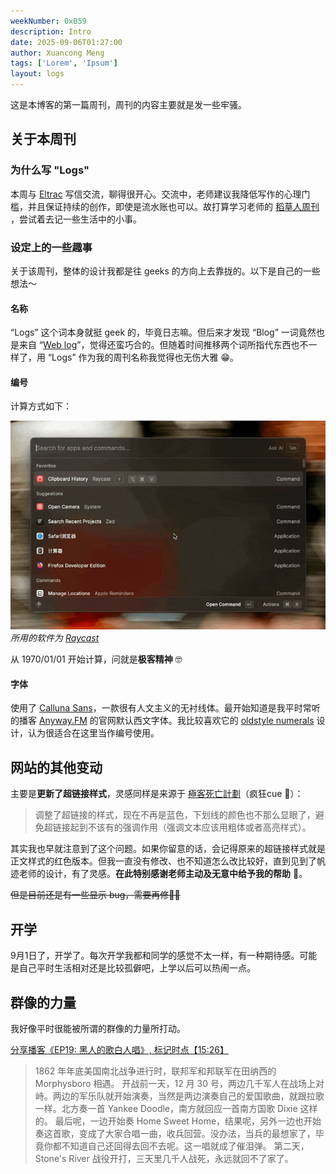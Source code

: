 ```yaml
---
weekNumber: 0xB59
description: Intro
date: 2025-09-06T01:27:00
author: Xuancong Meng
tags: ['Lorem', 'Ipsum']
layout: logs
---
```


这是本博客的第一篇周刊，周刊的内容主要就是发一些牢骚。

## 关于本周刊

### 为什么写 "Logs"

本周与 [Eltrac](https://www.guhub.cn/) 写信交流，聊得很开心。交流中，老师建议我降低写作的心理门槛，并且保证持续的创作，即使是流水账也可以。故打算学习老师的 [稻草人周刊](https://www.geedea.pro/posts/weekly/intro/) ，尝试着去记一些生活中的小事。

### 设定上的一些趣事

关于该周刊，整体的设计我都是往 geeks 的方向上去靠拢的。以下是自己的一些想法～

#### 名称

“Logs” 这个词本身就挺 geek 的，毕竟日志嘛。但后来才发现 “Blog” 一词竟然也是来自 “[Web log](https://en.wikipedia.org/wiki/Blog)”，觉得还蛮巧合的。但随着时间推移两个词所指代东西也不一样了，用 “Logs” 作为我的周刊名称我觉得也无伤大雅 😁。

#### 编号

计算方式如下：

![1970-01-01 to now to weeks to hex](/img/logs/0xb59-0.gif)
_所用的软件为 [Raycast](https://www.raycast.com/)_

从 1970/01/01 开始计算，问就是**极客精神** 🤓

#### 字体

使用了 [Calluna Sans](https://fonts.adobe.com/fonts/calluna-sans)，一款很有人文主义的无衬线体。最开始知道是我平时常听的播客 [Anyway.FM](https://anyway.fm/) 的官网默认西文字体。我比较喜欢它的
[oldstyle numerals](https://fonts.google.com/knowledge/introducing_type/understanding_numerals) 设计，认为很适合在这里当作编号使用。

## 网站的其他变动

主要是**更新了超链接样式**，灵感同样是来源于 [極客死亡計劃](https://www.geedea.pro/posts/weekly/44/)（疯狂cue 🤪）：

> 调整了超链接的样式，现在不再是蓝色，下划线的颜色也不那么显眼了，避免超链接起到不该有的强调作用（强调文本应该用粗体或者高亮样式）。

其实我也早就注意到了这个问题。如果你留意的话，会记得原来的超链接样式就是正文样式的红色版本。但我一直没有修改、也不知道怎么改比较好，直到见到了帆迹老师的设计，有了灵感。**在此特别感谢老师主动及无意中给予我的帮助** 🌹。

~~但是目前还是有一些显示 bug，需要再修😮‍💨~~

## 开学

9月1日了，开学了。每次开学我都和同学的感觉不太一样，有一种期待感。可能是自己平时生活相对还是比较孤僻吧，上学以后可以热闹一点。

## 群像的力量

我好像平时很能被所谓的群像的力量所打动。

[分享播客《EP19: 黑人的歌白人唱》, 标记时点【15:26】](https://xyzfm.link/s/G2Ip67)

> 1862 年年底美国南北战争进行时，联邦军和邦联军在田纳西的 Morphysboro 相遇。
> 开战前一天，12 月 30 号，两边几千军人在战场上对峙。两边的军乐队就开始演奏，当然是两边演奏自己的爱国歌曲，就跟拉歌一样。北方奏一首 Yankee Doodle，南方就回应一首南方国歌 Dixie 这样的。
> 最后呢，一边开始奏 Home Sweet Home，结果呢，另外一边也开始奏这首歌，变成了大家合唱一曲，收兵回营。没办法，当兵的最想家了，毕竟你都不知道自己还回得去回不去呢。这一唱就成了催泪弹。
> 第二天，Stone's River 战役开打，三天里几千人战死，永远就回不了家了。
